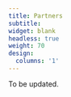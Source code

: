 ```yaml
---
title: Partners
subtitle: 
widget: blank
headless: true
weight: 70
design:
  columns: '1'
---
```

To be updated.
